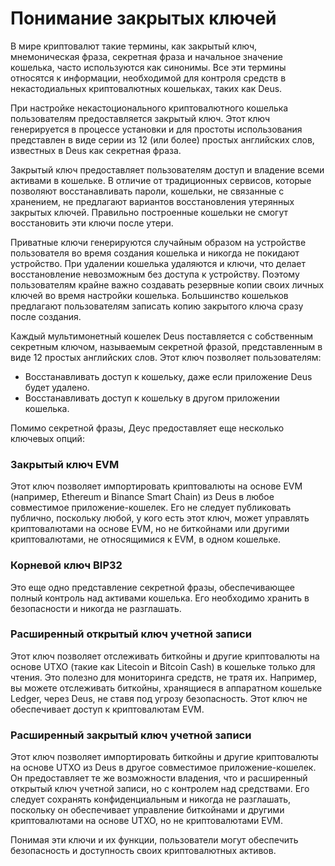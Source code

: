# Понимание закрытых ключей

В мире криптовалют такие термины, как закрытый ключ, мнемоническая фраза, секретная фраза и начальное значение кошелька, часто используются как синонимы. Все эти термины относятся к информации, необходимой для контроля средств в некастодиальных криптовалютных кошельках, таких как Deus.

При настройке некастоционального криптовалютного кошелька пользователям предоставляется закрытый ключ. Этот ключ генерируется в процессе установки и для простоты использования представлен в виде серии из 12 (или более) простых английских слов, известных в Deus как секретная фраза.

Закрытый ключ предоставляет пользователям доступ и владение всеми активами в кошельке. В отличие от традиционных сервисов, которые позволяют восстанавливать пароли, кошельки, не связанные с хранением, не предлагают вариантов восстановления утерянных закрытых ключей. Правильно построенные кошельки не смогут восстановить эти ключи после утери.

Приватные ключи генерируются случайным образом на устройстве пользователя во время создания кошелька и никогда не покидают устройство. При удалении кошелька удаляются и ключи, что делает восстановление невозможным без доступа к устройству. Поэтому пользователям крайне важно создавать резервные копии своих личных ключей во время настройки кошелька. Большинство кошельков предлагают пользователям записать копию закрытого ключа сразу после создания.

Каждый мультимонетный кошелек Deus поставляется с собственным секретным ключом, называемым секретной фразой, представленным в виде 12 простых английских слов. Этот ключ позволяет пользователям:

- Восстанавливать доступ к кошельку, даже если приложение Deus будет удалено.
- Восстанавливать доступ к кошельку в другом приложении кошелька.

Помимо секретной фразы, Деус предоставляет еще несколько ключевых опций:

### Закрытый ключ EVM

Этот ключ позволяет импортировать криптовалюты на основе EVM (например, Ethereum и Binance Smart Chain) из Deus в любое совместимое приложение-кошелек. Его не следует публиковать публично, поскольку любой, у кого есть этот ключ, может управлять криптовалютами на основе EVM, но не биткойнами или другими криптовалютами, не относящимися к EVM, в одном кошельке.

### Корневой ключ BIP32

Это еще одно представление секретной фразы, обеспечивающее полный контроль над активами кошелька. Его необходимо хранить в безопасности и никогда не разглашать.

### Расширенный открытый ключ учетной записи

Этот ключ позволяет отслеживать биткойны и другие криптовалюты на основе UTXO (такие как Litecoin и Bitcoin Cash) в кошельке только для чтения. Это полезно для мониторинга средств, не тратя их. Например, вы можете отслеживать биткойны, хранящиеся в аппаратном кошельке Ledger, через Deus, не ставя под угрозу безопасность. Этот ключ не обеспечивает доступ к криптовалютам EVM.

### Расширенный закрытый ключ учетной записи

Этот ключ позволяет импортировать биткойны и другие криптовалюты на основе UTXO из Deus в другое совместимое приложение-кошелек. Он предоставляет те же возможности владения, что и расширенный открытый ключ учетной записи, но с контролем над средствами. Его следует сохранять конфиденциальным и никогда не разглашать, поскольку он обеспечивает управление биткойнами и другими криптовалютами на основе UTXO, но не криптовалютами EVM.

Понимая эти ключи и их функции, пользователи могут обеспечить безопасность и доступность своих криптовалютных активов.